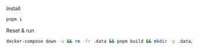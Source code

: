 Install

```bash
pnpm i
```

Reset & run

```bash
docker-compose down -v && rm -fr .data && pnpm build && mkdir -p .data/postgres && pnpm dev
```

